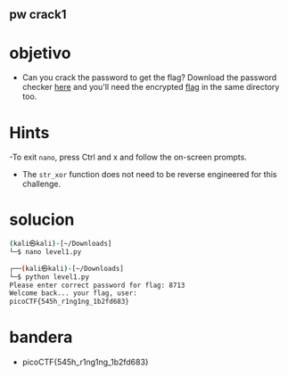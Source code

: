 ## pw crack1

# objetivo
- Can you crack the password to get the flag? Download the password checker [here](https://artifacts.picoctf.net/c/53/level1.py) and you'll need the encrypted [flag](https://artifacts.picoctf.net/c/53/level1.flag.txt.enc) in the same directory too.

# Hints
-To exit `nano`, press Ctrl and x and follow the on-screen prompts.
- The `str_xor` function does not need to be reverse engineered for this challenge.

# solucion
``` bash 
(kali㉿kali)-[~/Downloads]
└─$ nano level1.py   
                                                                             
┌──(kali㉿kali)-[~/Downloads]
└─$ python level1.py
Please enter correct password for flag: 8713
Welcome back... your flag, user:
picoCTF{545h_r1ng1ng_1b2fd683}
```
# bandera
- picoCTF{545h_r1ng1ng_1b2fd683}